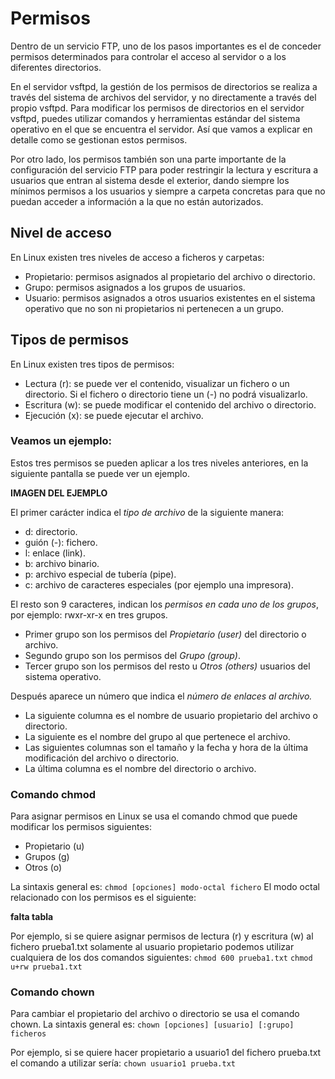 # Permisos 
Dentro de un servicio FTP, uno de los pasos importantes es el de conceder permisos determinados para controlar el acceso al servidor o a los diferentes directorios.

En el servidor vsftpd, la gestión de los permisos de directorios se realiza a través del sistema de archivos del servidor, y no directamente a través del propio vsftpd. Para modificar los permisos de directorios en el servidor vsftpd, puedes utilizar comandos y herramientas estándar del sistema operativo en el que se encuentra el servidor.  Así que vamos a explicar en detalle como se gestionan estos permisos.


Por otro lado, los permisos también son una parte importante de la configuración del servicio FTP para poder restringir la lectura y escritura a usuarios que entran al sistema desde el exterior, dando siempre los mínimos permisos a los usuarios y siempre a carpeta concretas para que no puedan acceder a información a la que no están autorizados.

## Nivel de acceso

En Linux existen tres niveles de acceso a ficheros y carpetas:
- Propietario: permisos asignados al propietario del archivo o directorio.
- Grupo: permisos asignados a los grupos de usuarios.
- Usuario: permisos asignados a otros usuarios existentes en el sistema operativo que no son ni propietarios ni pertenecen a un grupo.

## Tipos de permisos

En Linux existen tres tipos de permisos:
- Lectura (r): se puede ver el contenido, visualizar un fichero o un directorio. Si el fichero o directorio tiene un (-) no podrá visualizarlo.
- Escritura (w): se puede modificar el contenido del archivo o directorio.
- Ejecución (x): se puede ejecutar el archivo.

### Veamos un ejemplo:

Estos tres permisos se pueden aplicar a los tres niveles anteriores, en la siguiente pantalla se puede ver un ejemplo.

**IMAGEN DEL EJEMPLO**


El primer carácter indica el *tipo de archivo* de la siguiente manera: 
- d: directorio.
- guión (-): fichero.
- l: enlace (link).
- b: archivo binario.
- p: archivo especial de tubería (pipe).
- c: archivo de caracteres especiales (por ejemplo una impresora).

El resto son 9 caracteres, indican los *permisos en cada uno de los grupos*, por ejemplo: rwxr-xr-x en tres grupos.
- Primer grupo son los permisos del *Propietario (user)* del directorio o archivo.
- Segundo grupo son los permisos del *Grupo (group)*.
- Tercer grupo son los permisos del resto u *Otros (others)* usuarios del sistema operativo.

Después aparece un número que indica el *número de enlaces al archivo.*
- La siguiente columna es el nombre de usuario propietario del archivo o directorio.
- La siguiente es el nombre del grupo al que pertenece el archivo.
- Las siguientes columnas son el tamaño y la fecha y hora de la última modificación del archivo o directorio.
- La última columna es el nombre del directorio o archivo.

### Comando chmod
Para asignar permisos en Linux se usa el comando chmod que puede modificar los permisos siguientes:
- Propietario (u) 
- Grupos (g)
- Otros (o)

La sintaxis general es: 
`
chmod [opciones] modo-octal fichero
`
El modo octal relacionado con los permisos es el siguiente:

**falta tabla**
 

Por ejemplo, si se quiere asignar permisos de lectura (r) y escritura (w) al fichero prueba1.txt solamente al usuario propietario podemos utilizar cualquiera de los dos comandos siguientes:
`chmod 600 prueba1.txt` 
`chmod u+rw prueba1.txt`

### Comando chown

Para cambiar el propietario del archivo o directorio se usa el comando chown. La sintaxis general es: 
`chown [opciones] [usuario] [:grupo] ficheros`

Por ejemplo, si se quiere hacer propietario a usuario1 del fichero prueba.txt el comando a utilizar sería: `chown usuario1 prueba.txt`






